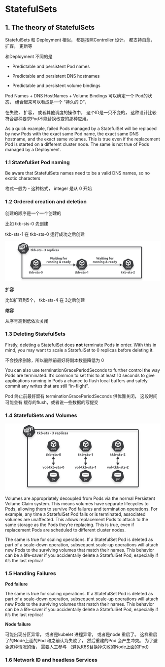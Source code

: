 # StatefulSets

## 1. The theory of StatefulSets

StatefulSets 和 Deployment 相似， 都是按照Controller 设计。 都支持自愈， 扩容， 更新等

和Deployment 不同的是

* Predictable and persistent Pod names

* Predictable and persistent DNS hostnames

* Predictable and persistent volume bindings

Pod Names + DNS HostNames + Volume Bindings 可以确定一个 Pod的状态， 组合起来可以看成是一个 “持久的ID”， 

在失败， 扩容， 或者其他调度的操作中， 这个ID是一只不变的， 这种设计比较符合那种要求Pod不能替换改变的那种应用。

As a quick example, failed Pods managed by a StatefulSet will be replaced by new Pods with the exact same Pod name, the exact same DNS hostname, and the exact same volumes. This is true even if the replacement Pod is started on a different cluster node. The same is not true of Pods managed by a Deployment.

### 1.1 StatefulSet Pod naming

Be aware that StatefulSets names need to be a valid DNS names, so no exotic characters

格式一般为 <StatefulSetName>-<Integer> 这种格式， integer 是从 0 开始

### 1.2 Ordered creation and deletion

创建的顺序是一个一个创建的

比如 tkb-sts-0 先创建

tkb-sts-1 在  tkb-sts-0  运行成功之后创建

![](https://raw.githubusercontent.com/feyfree/my-github-images/main/20220426221923-statefulsets-replicas.png)

**扩容**

比如扩容到5个， tkb-sts-4 在 3之后创建

**缩容**

从序号高到低依次关闭

### 1.3 Deleting StatefulSets

Firstly, deleting a StatefulSet does **not** terminate Pods in order. With this in mind, you may want to scale a StatefulSet to 0 replicas before deleting it.

不会按序删除，所以删除前最好将副本数量降低为 0

You can also use terminationGracePeriodSeconds to further control the way Pods are terminated. It’s common to set this to at least 10 seconds to give applications running in Pods a chance to flush local buffers and safely commit any writes that are still “in-flight”.

Pod 终止前最好留有 terminationGracePeriodSeconds 供优雅关闭， 这段时间可能会有 缓存的flush，或者说一些数据的写提交

### 1.4 StatefulSets and Volumes

![](https://raw.githubusercontent.com/feyfree/my-github-images/main/20220426224307-statefulsets-and-volumes.png)

Volumes are appropriately decoupled from Pods via the normal Persistent Volume Claim system. This means volumes have separate lifecycles to Pods, allowing them to survive Pod failures and termination operations. For example, any time a StatefulSet Pod fails or is terminated, associated volumes are unaffected. This allows replacement Pods to attach to the same storage as the Pods they’re replacing. This is true, even if replacement Pods are scheduled to different cluster nodes.

The same is true for scaling operations. If a StatefulSet Pod is deleted as part of a scale-down operation, subsequent scale-up operations will attach new Pods to the surviving volumes that match their names. This behavior can be a life-saver if you accidentally delete a StatefulSet Pod, especially if it’s the last replica!

### 1.5 Handling Failures

**Pod failure**

The same is true for scaling operations. If a StatefulSet Pod is deleted as part of a scale-down operation, subsequent scale-up operations will attach new Pods to the surviving volumes that match their names. This behavior can be a life-saver if you accidentally delete a StatefulSet Pod, especially if it’s the last replica!

**Node failure**

可能出现分区异常， 或者是kubelet 进程异常， 或者是node 重启了。 这样重启了的Node上面的Pod 和之前认为失败了， 然后重建的Pod 会产生冲突。 为了避免这种情况的话， 需要人工参与 （避免K8S替换掉失败的Node上面的Pod）

### 1.6 Network ID and headless Services


